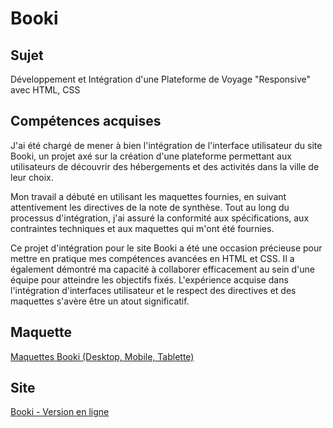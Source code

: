 # Booki

## Sujet

Développement et Intégration d'une Plateforme de Voyage "Responsive" avec HTML, CSS

## Compétences acquises

J'ai été chargé de mener à bien l'intégration de l'interface utilisateur du site Booki, un projet axé sur la création d'une plateforme permettant aux utilisateurs de découvrir des hébergements et des activités dans la ville de leur choix.

Mon travail a débuté en utilisant les maquettes fournies, en suivant attentivement les directives de la note de synthèse. Tout au long du processus d'intégration, j'ai assuré la conformité aux spécifications, aux contraintes techniques et aux maquettes qui m'ont été fournies.

Ce projet d'intégration pour le site Booki a été une occasion précieuse pour mettre en pratique mes compétences avancées en HTML et CSS. Il a également démontré ma capacité à collaborer efficacement au sein d'une équipe pour atteindre les objectifs fixés. L'expérience acquise dans l'intégration d'interfaces utilisateur et le respect des directives et des maquettes s'avère être un atout significatif.

## Maquette

[Maquettes Booki (Desktop, Mobile, Tablette)](https://www.figma.com/file/aen32jonHhD7JnIEL2b3sE/Maquettes-Booki-(desktop%2C-mobile%2C-tablette)?node-id=341%3A0&t=r4QoCDigrP141hQL-0)

## Site

[Booki - Version en ligne](https://bartzcyril.github.io/Booki/)


